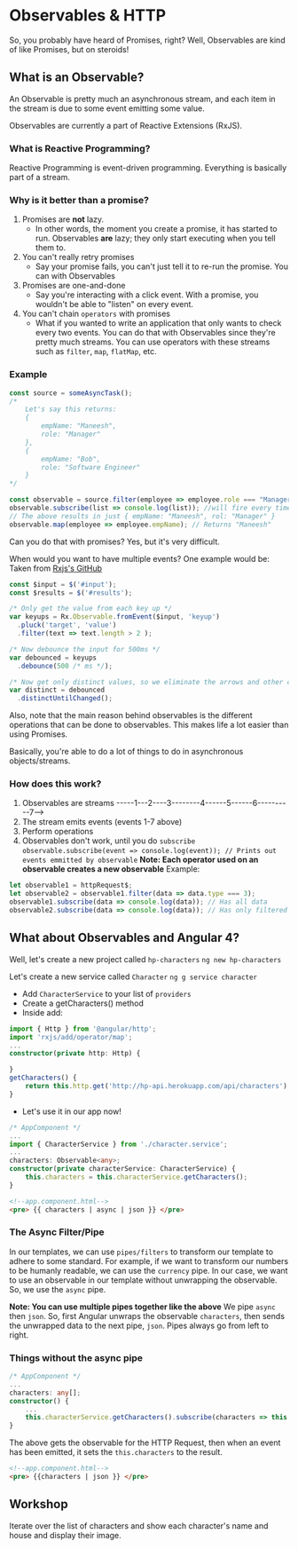 # Observables & HTTP
So, you probably have heard of Promises, right? Well, Observables are kind of like Promises, but on steroids!

## What is an Observable?
An Observable is pretty much an asynchronous stream, and each item in the stream is due to some event emitting some value.

Observables are currently a part of Reactive Extensions (RxJS).

### What is Reactive Programming?
Reactive Programming is event-driven programming. Everything is basically part of a stream.

### Why is it better than a promise?
1. Promises are **not** lazy.
    * In other words, the moment you create a promise, it has started to run. Observables **are** lazy; they only start executing when you tell them to.
2. You can't really retry promises
    * Say your promise fails, you can't just tell it to re-run the promise. You can with Observables
3. Promises are one-and-done
    * Say you're interacting with a click event. With a promise, you wouldn't be able to "listen" on every event.
4. You can't chain `operators` with promises
    * What if you wanted to write an application that only wants to check every two events. You can do that with Observables since they're pretty much streams. You can use operators with these streams such as `filter`, `map`, `flatMap`, etc.

### Example
```typescript
const source = someAsyncTask(); 
/* 
    Let's say this returns:
    {
        empName: "Maneesh",
        role: "Manager"
    },
    {
        empName: "Bob",
        role: "Software Engineer"
    }
*/

const observable = source.filter(employee => employee.role === "Manager");
observable.subscribe(list => console.log(list)); //will fire every time an event goes off.
// The above results in just { empName: "Maneesh", rol: "Manager" }
observable.map(employee => employee.empName); // Returns "Maneesh"
```

Can you do that with promises? Yes, but it's very difficult. 

When would you want to have multiple events? One example would be:
Taken from [Rxjs's GitHub](https://github.com/Reactive-Extensions/RxJS)
```typescript
const $input = $('#input');
const $results = $('#results');

/* Only get the value from each key up */
var keyups = Rx.Observable.fromEvent($input, 'keyup')
  .pluck('target', 'value')
  .filter(text => text.length > 2 );

/* Now debounce the input for 500ms */
var debounced = keyups
  .debounce(500 /* ms */);

/* Now get only distinct values, so we eliminate the arrows and other control characters */
var distinct = debounced
  .distinctUntilChanged();
```

Also, note that the main reason behind observables is the different operations that can be done to observables. This makes life a lot easier than using Promises.

Basically, you're able to do a lot of things to do in asynchronous objects/streams.

### How does this work?
1. Observables are streams
-----1---2----3--------4------5------6----------7-->
2. The stream emits events (events 1-7 above)
3. Perform operations
4. Observables don't work, until you do `subscribe`
`observable.subscribe(event => console.log(event)); // Prints out events emmitted by observable`
**Note: Each operator used on an observable creates a new observable**
Example:
```typescript
let observable1 = httpRequest$;
let observable2 = observable1.filter(data => data.type === 3);
observable1.subscribe(data => console.log(data)); // Has all data
observable2.subscribe(data => console.log(data)); // Has only filtered data
```


## What about Observables and Angular 4?
Well, let's create a new project called `hp-characters`
`ng new hp-characters`

Let's create a new service called `Character`
`ng g service character`

* Add `CharacterService` to your list of `providers`
* Create a getCharacters() method
* Inside add:
```typescript
import { Http } from '@angular/http';
import 'rxjs/add/operator/map';
...
constructor(private http: Http) {

}
getCharacters() {
    return this.http.get('http://hp-api.herokuapp.com/api/characters').map(response => response.json()); // Map the payload of the observable to be the actual data
}
```
* Let's use it in our app now!
```typescript
/* AppComponent */
...
import { CharacterService } from './character.service';
...
characters: Observable<any>;
constructor(private characterService: CharacterService) {
    this.characters = this.characterService.getCharacters();
}
```
```html
<!--app.component.html-->
<pre> {{ characters | async | json }} </pre>
```

### The Async Filter/Pipe
In our templates, we can use `pipes/filters` to transform our template to adhere to some standard. For example, if we want to transform our
numbers to be humanly readable, we can use the `currency` pipe.
In our case, we want to use an observable in our template without unwrapping the observable. So, we use the `async` pipe.

**Note: You can use multiple pipes together like the above**
We pipe `async` then `json`. So, first Angular unwraps the observable `characters`, then sends the unwrapped data to the next pipe, `json`.
Pipes always go from left to right.

### Things without the async pipe
```typescript
/* AppComponent */
...
characters: any[];
constructor() {
    ...
    this.characterService.getCharacters().subscribe(characters => this.characters = characters);
}
```
The above gets the observable for the HTTP Request, then when an event has been emitted, it sets the `this.characters` to the result.

```html
<!--app.component.html-->
<pre> {{characters | json }} </pre>
```

## Workshop
Iterate over the list of characters and show each character's name and house and display their image.
